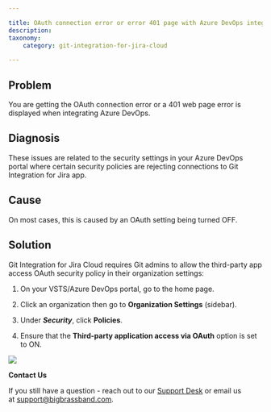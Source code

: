 ```yaml
---

title: OAuth connection error or error 401 page with Azure DevOps integration
description:
taxonomy:
    category: git-integration-for-jira-cloud

---
```

## Problem

You are getting the OAuth connection error or a 401 web page error is displayed when integrating Azure DevOps.

## Diagnosis

These issues are related to the security settings in your Azure DevOps portal where certain security policies are rejecting connections to Git Integration for Jira app.

## Cause

On most cases, this is caused by an OAuth setting being turned OFF.

## Solution

Git Integration for Jira Cloud requires Git admins to allow the third-party app access OAuth security policy in their organization settings:

1.  On your VSTS/Azure DevOps portal, go to the home page.

2.  Click an organization then go to **Organization Settings** (sidebar).

3.  Under _**Security**_, click **Policies**.

4.  Ensure that the **Third-party application access via OAuth** option is set to ON.


![](https://bigbrassband.atlassian.net/wiki/download/attachments/420282493/vsts-azure-devops-org-cfg-policy-oauth.png?version=1&modificationDate=1586320251412&cacheVersion=1&api=v2)

**Contact Us**

If you still have a question - reach out to our [Support Desk](https://bigbrassband.atlassian.net/servicedesk/customer/portals) or email us at [support@bigbrassband.com](mailto:support@bigbrassband.com).